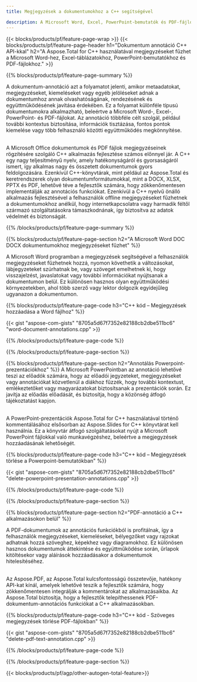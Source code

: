 ```yaml
---
title: Megjegyzések a dokumentumokhoz a C++ segítségével 

description: A Microsoft Word, Excel, PowerPoint-bemutatók és PDF-fájlok megjegyzései a C++ alkalmazáson keresztül. Könnyedén kezelheti a kommentárokat.
---
```


{{< blocks/products/pf/feature-page-wrap >}}
{{< blocks/products/pf/feature-page-header h1="Dokumentum annotáció C++ API-kkal" h2="A Aspose.Total for C++ használatával megjegyzéseket fűzhet a Microsoft Word-hez, Excel-táblázatokhoz, PowerPoint-bemutatókhoz és PDF-fájlokhoz." >}}

{{% blocks/products/pf/feature-page-summary %}}


A dokumentum-annotáció azt a folyamatot jelenti, amikor metaadatokat, megjegyzéseket, kiemeléseket vagy egyéb jelöléseket adnak a dokumentumhoz annak olvashatóságának, rendezésének és együttműködésének javítása érdekében. Ez a folyamat különféle típusú dokumentumokra alkalmazható, beleértve a Microsoft Word-, Excel-, PowerPoint- és PDF-fájlokat. Az annotáció többféle célt szolgál, például további kontextus biztosítása, információk tisztázása, fontos pontok kiemelése vagy több felhasználó közötti együttműködés megkönnyítése. <br /><br />

A Microsoft Office dokumentumok és PDF fájlok megjegyzéseinek rögzítésére szolgáló C++ alkalmazás fejlesztése számos előnnyel jár. A C++ egy nagy teljesítményű nyelv, amely hatékonyságáról és gyorsaságáról ismert, így alkalmas nagy és összetett dokumentumok gyors feldolgozására. Ezenkívül C++-könyvtárak, mint például az Aspose.Total és keretrendszerek olyan dokumentumformátumokkal, mint a DOCX, XLSX, PPTX és PDF, lehetővé téve a fejlesztők számára, hogy zökkenőmentesen implementálják az annotációs funkciókat. Ezenkívül a C++ nyelvű önálló alkalmazás fejlesztésével a felhasználók offline megjegyzéseket fűzhetnek a dokumentumokhoz anélkül, hogy internetkapcsolatra vagy harmadik féltől származó szolgáltatásokra támaszkodnának, így biztosítva az adatok védelmét és biztonságát. 

{{% /blocks/products/pf/feature-page-summary  %}}

{{% blocks/products/pf/feature-page-section  h2="A Microsoft Word DOC DOCX dokumentumokhoz megjegyzéseket fűzhet" %}}

A Microsoft Word programban a megjegyzések segítségével a felhasználók megjegyzéseket fűzhetnek hozzá, nyomon követhetik a változásokat, lábjegyzeteket szúrhatnak be, vagy szöveget emelhetnek ki, hogy visszajelzést, javaslatokat vagy további információkat nyújtsanak a dokumentumon belül. Ez különösen hasznos olyan együttműködési környezetekben, ahol több szerző vagy lektor dolgozik egyidejűleg ugyanazon a dokumentumon.

{{% blocks/products/pf/feature-page-code h3="C++ kód – Megjegyzések hozzáadása a Word fájlhoz" %}}

{{< gist "aspose-com-gists" "8705a5d67f7352e82188cb2dbe511bc6" "word-document-annotations.cpp" >}}

{{% /blocks/products/pf/feature-page-code  %}}


{{% /blocks/products/pf/feature-page-section %}}

{{% blocks/products/pf/feature-page-section  h2="Annotálás Powerpoint-prezentációkhoz" %}}
A Microsoft PowerPointban az annotáció lehetővé teszi az előadók számára, hogy az előadói jegyzeteket, megjegyzéseket vagy annotációkat közvetlenül a diákhoz fűzzék, hogy további kontextust, emlékeztetőket vagy magyarázatokat biztosítsanak a prezentációk során. Ez javítja az előadás előadását, és biztosítja, hogy a közönség átfogó tájékoztatást kapjon.<br /><br />

A PowerPoint-prezentációk Aspose.Total for C++ használatával történő kommentálásához elsősorban az Aspose.Slides for C++ könyvtárat kell használnia. Ez a könyvtár átfogó szolgáltatásokat nyújt a Microsoft PowerPoint fájlokkal való munkavégzéshez, beleértve a megjegyzések hozzáadásának lehetőségét.<br />

{{% blocks/products/pf/feature-page-code h3="C++ kód – Megjegyzések törlése a Powerpoint-bemutatókban" %}}

{{< gist "aspose-com-gists" "8705a5d67f7352e82188cb2dbe511bc6" "delete-powerpoint-presentation-annotations.cpp" >}}

{{% /blocks/products/pf/feature-page-code  %}}

{{% /blocks/products/pf/feature-page-section %}}

{{% blocks/products/pf/feature-page-section  h2="PDF-annotáció a C++ alkalmazásokon belül" %}}

A PDF-dokumentumok az annotációs funkciókból is profitálnak, így a felhasználók megjegyzéseket, kiemeléseket, bélyegzőket vagy rajzokat adhatnak hozzá szöveghez, képekhez vagy diagramokhoz. Ez különösen hasznos dokumentumok áttekintése és együttműködése során, űrlapok kitöltésekor vagy aláírások hozzáadásakor a dokumentumok hitelesítéséhez. <br /><br />

Az Aspose.PDF, az Aspose.Total kulcsfontosságú összetevője, hatékony API-kat kínál, amelyek lehetővé teszik a fejlesztők számára, hogy zökkenőmentesen integrálják a kommentárokat az alkalmazásaikba. Az Aspose.Total biztosítja, hogy a fejlesztők telepíthessenek PDF-dokumentum-annotációs funkciókat a C++ alkalmazásokban.

{{% blocks/products/pf/feature-page-code h3="C++ kód - Szöveges megjegyzések törlése PDF-fájlokban" %}}

{{< gist "aspose-com-gists" "8705a5d67f7352e82188cb2dbe511bc6" "delete-pdf-text-annotation.cpp" >}}

{{% /blocks/products/pf/feature-page-code  %}}

{{% /blocks/products/pf/feature-page-section %}}

{{< blocks/products/pf/agp/other-autogen-total-feature>}}